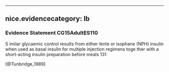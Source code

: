 
---
nice.evidencecategory: Ib
---

### Evidence Statement CG15AdultES110
S imilar glycaemic control results from either lente or isophane (NPH) insulin when used as basal insulin for multiple injection regimens toge ther with a short-acting insulin preparation before meals 131

[@Tunbridge_1989]

